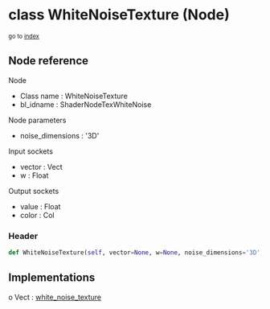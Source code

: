 # class WhiteNoiseTexture (Node)

<sub>go to [index](/docs/index.md)</sub>

## Node reference

Node
 - Class name : WhiteNoiseTexture
 - bl_idname : ShaderNodeTexWhiteNoise

Node parameters
 - noise_dimensions : '3D'

Input sockets
 - vector : Vect
 - w : Float

Output sockets
 - value : Float
 - color : Col

### Header

``` python
def WhiteNoiseTexture(self, vector=None, w=None, noise_dimensions='3D', node_label=None, node_color=None):
```

## Implementations

o Vect : [white_noise_texture](#white_noise_texture) 

